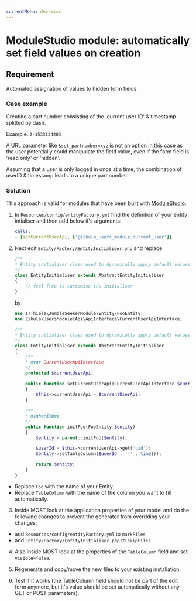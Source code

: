 ```yaml
---
currentMenu: dev-misc
---
```

# ModuleStudio module: automatically set field values on creation

## Requirement

Automated assignation of values to hidden form fields.

### Case example

Creating a part number consisting of the 'current user ID' & timestamp splitted by dash.

Example: `2-1533134203`

A URL parameter like `&set_partnumber=xyz` is not an option in this case as the user potentially could manipulate the field value, even if the form field is 'read only' or 'hidden'.

Assuming that a user is only logged in once at a time, the combination of userID & timestamp leads to a unique part number.

### Solution

This approach is valid for modules that have been built with [ModuleStudio](https://modulestudio.de/).

1. In `Resources/config/entityFactory.yml` find the definition of your entity intialiser and then add below it's arguments:

    ```yaml
    calls:
    - [setCurrentUserApi, ['@zikula_users_module.current_user']]
    ```

2. Next edit `Entity/Factory/EntityInitialiser.php` and replace

    ```php
    /**
    * Entity initialiser class used to dynamically apply default values to newly created entities.
    */
    class EntityInitialiser extends AbstractEntityInitialiser
    {
        // feel free to customise the initialiser
    }
    ```

    by

    ```php
    use ITThiele\JumbleSeekerModule\Entity\FooEntity;
    use Zikula\UsersModule\Api\ApiInterface\CurrentUserApiInterface;

    /**
    * Entity initialiser class used to dynamically apply default values to newly created entities.
    */
    class EntityInitialiser extends AbstractEntityInitialiser
    {
        /**
        * @var CurrentUserApiInterface
        */
        protected $currentUserApi;

        public function setCurrentUserApi(CurrentUserApiInterface $currentUserApi)
        {
            $this->currentUserApi = $currentUserApi;
        }

        /**
        * @inheritDoc
        */
        public function initFoo(FooEntity $entity)
        {
            $entity = parent::initFoo($entity);

            $userId = $this->currentUserApi->get('uid');
            $entity->setTableColumn($userId . '-' . time());

            return $entity;
        }
    }
    ```

  - Replace `Foo` with the name of your Entity.
  - Replace `TableColumn` with the name of the column you want to fill automatically.

3. Inside MOST look at the application properties of your model and do the following changes to prevent the generator from overriding your changes:

  - add `Resources/config/entityFactory.yml` to `markFiles`
  - add `Entity/Factory/EntityInitialiser.php` to `skipFiles`

4. Also inside MOST look at the properties of the `TableColumn` field and set `visible=false`.

5. Regenerate and copy/move the new files to your existing installation.

6. Test if it works (the TableColumn field should not be part of the edit form anymore, but it's value should be set automatically without any GET or POST parameters).
